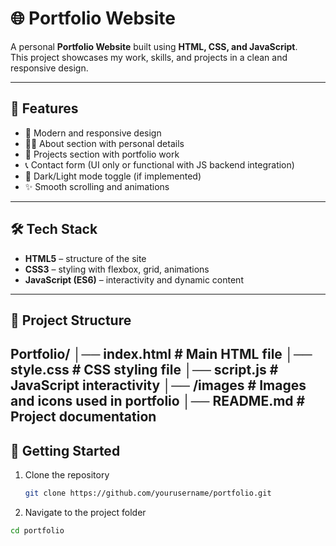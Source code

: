 # 🌐 Portfolio Website  

A personal **Portfolio Website** built using **HTML, CSS, and JavaScript**.  
This project showcases my work, skills, and projects in a clean and responsive design.  

---

## 📌 Features  
- 🎨 Modern and responsive design  
- 🧑‍💻 About section with personal details  
- 📂 Projects section with portfolio work  
- 📞 Contact form (UI only or functional with JS backend integration)  
- 🌙 Dark/Light mode toggle (if implemented)  
- ✨ Smooth scrolling and animations  

---

## 🛠️ Tech Stack  
- **HTML5** – structure of the site  
- **CSS3** – styling with flexbox, grid, animations  
- **JavaScript (ES6)** – interactivity and dynamic content  

---

## 📂 Project Structure  
Portfolio/
│── index.html # Main HTML file
│── style.css # CSS styling file
│── script.js # JavaScript interactivity
│── /images # Images and icons used in portfolio
│── README.md # Project documentation
---

## 🚀 Getting Started  
1. Clone the repository  
   ```bash
   git clone https://github.com/yourusername/portfolio.git

2. Navigate to the project folder
  ```bash
  cd portfolio
